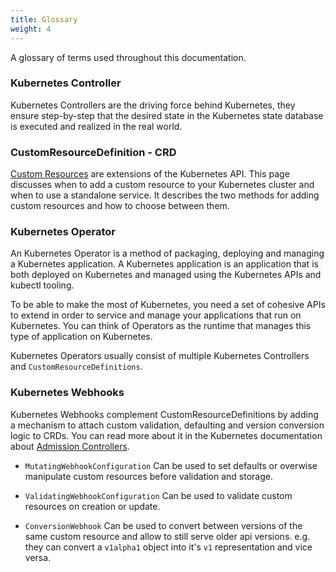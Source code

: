 ```yaml
---
title: Glossary
weight: 4
---
```


A glossary of terms used throughout this documentation.

### Kubernetes Controller

Kubernetes Controllers are the driving force behind Kubernetes, they ensure step-by-step that the desired state in the Kubernetes state database is executed and realized in the real world.

### CustomResourceDefinition - CRD

[Custom Resources][custom-resources] are extensions of the Kubernetes API. This page discusses when to add a custom resource to your Kubernetes cluster and when to use a standalone service. It describes the two methods for adding custom resources and how to choose between them.

### Kubernetes Operator

An Kubernetes Operator is a method of packaging, deploying and managing a Kubernetes application. A Kubernetes application is an application that is both deployed on Kubernetes and managed using the Kubernetes APIs and kubectl tooling.

To be able to make the most of Kubernetes, you need a set of cohesive APIs to extend in order to service and manage your applications that run on Kubernetes. You can think of Operators as the runtime that manages this type of application on Kubernetes.

Kubernetes Operators usually consist of multiple Kubernetes Controllers and `CustomResourceDefinitions`.


### Kubernetes Webhooks

Kubernetes Webhooks complement CustomResourceDefinitions by adding a mechanism to attach custom validation, defaulting and version conversion logic to CRDs.
You can read more about it in the Kubernetes documentation about [Admission Controllers][admission-controllers].

- `MutatingWebhookConfiguration`
  Can be used to set defaults or overwise manipulate custom resources before validation and storage.

- `ValidatingWebhookConfiguration`
  Can be used to validate custom resources on creation or update.

- `ConversionWebhook`
  Can be used to convert between versions of the same custom resource and allow to still serve older api versions. e.g. they can convert a `v1alpha1` object into it's `v1` representation and vice versa.

[admission-controllers]: https://kubernetes.io/docs/reference/access-authn-authz/extensible-admission-controllers/
[custom-resources]: https://kubernetes.io/docs/concepts/extend-kubernetes/api-extension/custom-resources/

